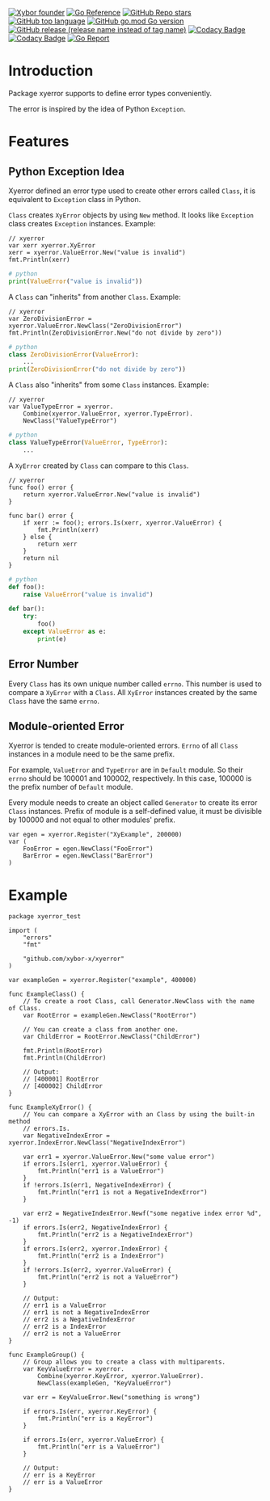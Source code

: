 [![Xybor founder](https://img.shields.io/badge/xybor-huykingsofm-red)](https://github.com/huykingsofm)
[![Go Reference](https://pkg.go.dev/badge/github.com/xybor-x/xyerror.svg)](https://pkg.go.dev/github.com/xybor-x/xyerror)
[![GitHub Repo stars](https://img.shields.io/github/stars/xybor-x/xyerror?color=yellow)](https://github.com/xybor-x/xyerror)
[![GitHub top language](https://img.shields.io/github/languages/top/xybor-x/xyerror?color=lightblue)](https://go.dev/)
[![GitHub go.mod Go version](https://img.shields.io/github/go-mod/go-version/xybor-x/xyerror)](https://go.dev/blog/go1.18)
[![GitHub release (release name instead of tag name)](https://img.shields.io/github/v/release/xybor-x/xyerror?include_prereleases)](https://github.com/xybor-x/xyerror/releases/latest)
[![Codacy Badge](https://app.codacy.com/project/badge/Grade/5fae4ad52c184d6dbec00f44312f20d6)](https://www.codacy.com/gh/xybor-x/xyerror/dashboard?utm_source=github.com&utm_medium=referral&utm_content=xybor-x/xyerror&utm_campaign=Badge_Grade)
[![Codacy Badge](https://app.codacy.com/project/badge/Coverage/5fae4ad52c184d6dbec00f44312f20d6)](https://www.codacy.com/gh/xybor-x/xyerror/dashboard?utm_source=github.com&utm_medium=referral&utm_content=xybor-x/xyerror&utm_campaign=Badge_Coverage)
[![Go Report](https://goreportcard.com/badge/github.com/xybor-x/xyerror)](https://goreportcard.com/report/github.com/xybor-x/xyerror)

# Introduction

Package xyerror supports to define error types conveniently.

The error is inspired by the idea of Python `Exception`.

# Features

## Python Exception Idea

Xyerror defined an error type used to create other errors called `Class`, it is
equivalent to `Exception` class in Python.

`Class` creates `XyError` objects by using `New` method. It looks like
`Exception` class creates `Exception` instances. Example:

```golang
// xyerror
var xerr xyerror.XyError
xerr = xyerror.ValueError.New("value is invalid")
fmt.Println(xerr)
```

```python
# python
print(ValueError("value is invalid"))
```

A `Class` can "inherits" from another `Class`. Example:

```golang
// xyerror
var ZeroDivisionError = xyerror.ValueError.NewClass("ZeroDivisionError")
fmt.Println(ZeroDivisionError.New("do not divide by zero"))
```

```python
# python
class ZeroDivisionError(ValueError):
    ...
print(ZeroDivisionError("do not divide by zero"))
```

A `Class` also "inherits" from some `Class` instances. Example:

```golang
// xyerror
var ValueTypeError = xyerror.
    Combine(xyerror.ValueError, xyerror.TypeError).
    NewClass("ValueTypeError")
```

```python
# python
class ValueTypeError(ValueError, TypeError):
    ...
```

A `XyError` created by `Class` can compare to this `Class`.

```golang
// xyerror
func foo() error {
    return xyerror.ValueError.New("value is invalid")
}

func bar() error {
    if xerr := foo(); errors.Is(xerr, xyerror.ValueError) {
        fmt.Println(xerr)
    } else {
        return xerr
    }
    return nil
}
```

```python
# python
def foo():
    raise ValueError("value is invalid")

def bar():
    try:
        foo()
    except ValueError as e:
        print(e)
```

## Error Number

Every `Class` has its own unique number called `errno`. This number is used to
compare a `XyError` with a `Class`. All `XyError` instances created by the same
`Class` have the same `errno`.

## Module-oriented Error

Xyerror is tended to create module-oriented errors. `Errno` of all `Class`
instances in a module need to be the same prefix.

For example, `ValueError` and `TypeError` are in `Default` module. So their
`errno` should be 100001 and 100002, respectively. In this case, 100000 is the
prefix number of `Default` module.

Every module needs to create an object called `Generator` to create its error
`Class` instances. Prefix of module is a self-defined value, it must be
divisible by 100000 and not equal to other modules' prefix.

```golang
var egen = xyerror.Register("XyExample", 200000)
var (
    FooError = egen.NewClass("FooError")
    BarError = egen.NewClass("BarError")
)
```

# Example

```golang
package xyerror_test

import (
	"errors"
	"fmt"

	"github.com/xybor-x/xyerror"
)

var exampleGen = xyerror.Register("example", 400000)

func ExampleClass() {
	// To create a root Class, call Generator.NewClass with the name of Class.
	var RootError = exampleGen.NewClass("RootError")

	// You can create a class from another one.
	var ChildError = RootError.NewClass("ChildError")

	fmt.Println(RootError)
	fmt.Println(ChildError)

	// Output:
	// [400001] RootError
	// [400002] ChildError
}

func ExampleXyError() {
	// You can compare a XyError with an Class by using the built-in method
	// errors.Is.
	var NegativeIndexError = xyerror.IndexError.NewClass("NegativeIndexError")

	var err1 = xyerror.ValueError.New("some value error")
	if errors.Is(err1, xyerror.ValueError) {
		fmt.Println("err1 is a ValueError")
	}
	if !errors.Is(err1, NegativeIndexError) {
		fmt.Println("err1 is not a NegativeIndexError")
	}

	var err2 = NegativeIndexError.Newf("some negative index error %d", -1)
	if errors.Is(err2, NegativeIndexError) {
		fmt.Println("err2 is a NegativeIndexError")
	}
	if errors.Is(err2, xyerror.IndexError) {
		fmt.Println("err2 is a IndexError")
	}
	if !errors.Is(err2, xyerror.ValueError) {
		fmt.Println("err2 is not a ValueError")
	}

	// Output:
	// err1 is a ValueError
	// err1 is not a NegativeIndexError
	// err2 is a NegativeIndexError
	// err2 is a IndexError
	// err2 is not a ValueError
}

func ExampleGroup() {
	// Group allows you to create a class with multiparents.
	var KeyValueError = xyerror.
		Combine(xyerror.KeyError, xyerror.ValueError).
		NewClass(exampleGen, "KeyValueError")

	var err = KeyValueError.New("something is wrong")

	if errors.Is(err, xyerror.KeyError) {
		fmt.Println("err is a KeyError")
	}

	if errors.Is(err, xyerror.ValueError) {
		fmt.Println("err is a ValueError")
	}

	// Output:
	// err is a KeyError
	// err is a ValueError
}
```

